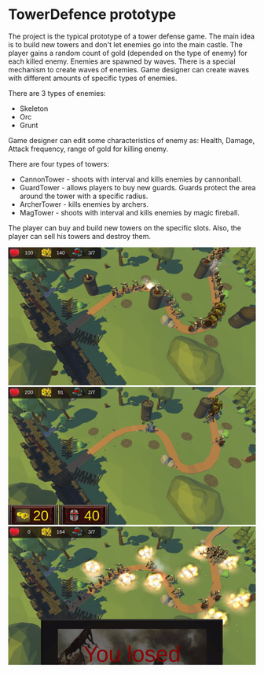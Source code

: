 # TowerDefence prototype
The project is the typical prototype of a tower defense game. The main idea is to build new towers and don't let enemies go into the main castle. The player gains a random count of gold (depended on the type of enemy) for each killed enemy. Enemies are spawned by waves. There is a special mechanism to create waves of enemies. Game designer can create waves with different amounts of specific types of enemies.

There are 3 types of enemies:
<ul>
<li>Skeleton</li>
<li>Orc</li>
<li>Grunt</li>
</ul>



Game designer can edit some characteristics of enemy as: Health, Damage, Attack frequency, range of gold for killing enemy.

There are four types of towers:
<ul>
<li>CannonTower - shoots with interval and kills enemies by cannonball.</li>
<li>GuardTower - allows players to buy new guards. Guards protect the area around the tower with a specific radius.</li>
<li>ArcherTower - kills enemies by archers.</li>
<li>MagTower - shoots with interval and kills enemies by magic fireball.</li>
</ul>

The player can buy and build new towers on the specific slots. Also, the player can sell his towers and destroy them.

![plot](Images/Screenshot_1.png)
![plot](Images/Screenshot_2.png)
![plot](Images/Screenshot_3.png)
